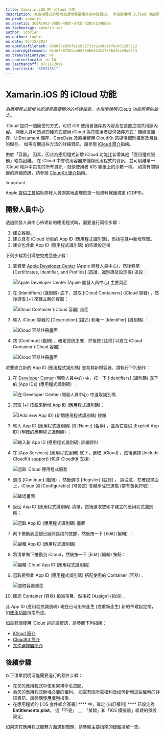 ```yaml
---
title: Xamarin.iOS 的 iCloud 功能
description: 為應用程式新增功能通常需要額外的佈建設定。 本指南說明 iCloud 功能所需的設定。
ms.prod: xamarin
ms.assetid: 3CBAC982-D8DE-48DD-97CD-32B551D9DB85
ms.technology: xamarin-ios
author: lobrien
ms.author: laobri
ms.date: 03/15/2017
ms.openlocfilehash: 86b077c95bfe1cb32731c92c0c1cfec451295c12
ms.sourcegitcommit: 654df48758cea602946644d2175fbdfba59a64f3
ms.translationtype: HT
ms.contentlocale: zh-TW
ms.lasthandoff: 07/11/2019
ms.locfileid: "67831351"
---
```

# <a name="icloud-capabilities-in-xamarinios"></a>Xamarin.iOS 的 iCloud 功能

_為應用程式新增功能通常需要額外的佈建設定。本指南說明 iCloud 功能所需的設定。_

iCloud 提供一個簡便的方式，可供 iOS 使用者儲存其內容及在裝置之間共用該內容。 開發人員可透過四種方式使用 iCloud 為其使用者提供儲存方式：機碼值儲存、UIDocument 儲存、CoreData 及直接使用 CloudKit 來提供個別檔案及目錄的儲存。 如需有關這些方法的詳細資訊，請參閱 [iCloud 簡介](~/ios/data-cloud/introduction-to-icloud.md)指南。

由於「容器」  因素，因此為應用程式新增 iCloud 功能比新增其他「應用程式服務」略為困難。 在 iCloud 中會使用容器來儲存應用程式的資訊，並可隔離單一 iCloud 帳戶中包含的所有資訊 – 就像使用者 iOS 裝置上的沙箱一樣。 如需有關容器的詳細資訊，請參閱 [CloudKit 簡介](~/ios/data-cloud/intro-to-cloudkit.md)指南。

> [!IMPORTANT]
> Apple [提供工具](https://developer.apple.com/support/allowing-users-to-manage-data/)協助開發人員適當地處理歐盟一般資料保護規定 (GDPR)。

<a name="icloud-developer-center" />

## <a name="developer-center"></a>開發人員中心

透過開發人員中心佈建新的應用程式時，需要進行兩個步驟：

1. 建立容器。
2. 建立具有 iCloud 功能的 App ID (應用程式識別碼)，然後在其中新增容器。
3. 建立包含此 App ID (應用程式識別碼) 的佈建設定檔

下列步驟將引導您完成這些步驟：

1. 瀏覽至 [Apple Developer Center](https://developer.apple.com/account/) \(Apple 開發人員中心\)，然後移至 [Certificates, Identifier, and Profiles] \(憑證、識別碼及設定檔\) 區段： 
    
     ![Apple Developer Center (Apple 開發人員中心) 主要頁面](icloud-capabilities-images/image22.png)

2. 在 [Identifiers] \(識別碼\)  底下，選取 [iCloud Containers] \(iCloud 容器\)  ，然後選取 [+]  來建立新的容器：  
    
    ![iCloud Container (iCloud 容器) 畫面](icloud-capabilities-images/image23.png)

3. 輸入 iCloud 容器的 [Description] \(描述\)  和唯一 [Identifier] \(識別碼\)  ： 
    
    ![iCloud 容器註冊畫面](icloud-capabilities-images/image24.png)

4. 按 [Continue] \(繼續\)  ，確定資訊正確，然後按 [註冊]  以建立 iCloud Container (iCloud 容器)：  
    
    ![iCloud 容器註冊畫面](icloud-capabilities-images/image25.png)

若要建立新的 App ID (應用程式識別碼) 並為其新增容器，請執行下列動作：

1. 在 [Developer Center](https://developer.apple.com/account/) \(開發人員中心\) 中，按一下 [Identifiers] \(識別碼\)  底下的 [App IDs] \(應用程式識別碼\)  ： 
    
    ![在 Developer Center (開發人員中心) 中選取識別碼](icloud-capabilities-images/image26.png)

2. 選取 [+]  按鈕來新增 App ID (應用程式識別碼)： 
    
    ![[Add new App ID] \(新增應用程式識別碼\) 按鈕](icloud-capabilities-images/image27.png)

3. 輸入 App ID (應用程式識別碼) 的 [Name] \(名稱\)  ，並為它提供 [Explicit App ID] \(明確的應用程式識別碼\)  ：
    
    ![輸入新 App ID (應用程式識別碼) 詳細資料](icloud-capabilities-images/image28.png)

4. 在 [App Services] \(應用程式服務\)  底下，選取 [iCloud]  ，然後選擇 [Include CloudKit support] \(包含 CloudKit 支援\)  ：
    
    ![選取 iCloud 應用程式服務](icloud-capabilities-images/image29.png)

5. 選取 [Continue] \(繼續\)  ，然後選取 [Register] \(註冊\)  。 請注意，在確認畫面上，iCloud 的 [Configurable] \(可設定\) 會顯示成已選取 (帶有黃色符號)：   
    
    ![確認畫面](icloud-capabilities-images/image30.png)

6. 返回 App ID (應用程式識別碼) 清單，然後選取您剛才建立的應用程式識別碼： 
    
    ![選取 App ID (應用程式識別碼) 畫面](icloud-capabilities-images/image31.png)

7. 向下捲動到這個已展開區段的底部，然後按一下 [Edit] \(編輯\)  ：
    
    ![編輯 App ID (應用程式識別碼)](icloud-capabilities-images/image32.png)

8. 將清單向下捲動到 iCloud，然後按一下 [Edit] \(編輯\)  按鈕：  
    
    ![編輯 iCloud App ID (應用程式識別碼)](icloud-capabilities-images/image33.png)

9. 選取要與此 App ID (應用程式識別碼) 搭配使用的 Container (容器)：  
    
    ![選取容器畫面](icloud-capabilities-images/image34.png)

10. 確認 Container (容器) 指派項目，然後按 [Assign] \(指派\)  。
 
此 App ID (應用程式識別碼) 現在已可用來產生 (或重新產生) 新的佈建設定檔，如[使用功能](~/ios/deploy-test/provisioning/capabilities/index.md)指南所述。 

如需有關使用 iCloud 的詳細資訊，請參閱下列指南：

*   [iCloud 簡介](~/ios/data-cloud/introduction-to-icloud.md)
*   [CloudKit 簡介](~/ios/data-cloud/intro-to-cloudkit.md)
*   [文件選擇器簡介](~/ios/platform/document-picker.md)

## <a name="next-steps"></a>後續步驟
 
以下清單說明可能需要進行的額外步驟：

* 在您的應用程式中使用架構命名空間。
* 為您的應用程式新增必要的權利。 如需有關所需權利及如何新增這些權利的詳細資訊，請參閱[使用權利](~/ios/deploy-test/provisioning/entitlements.md)指南。
* 在應用程式的 [iOS 套件組合簽署] **** 中，確定 [自訂權利] **** 已設定為 **Entitlements.plist**。 這「不是」 __  「偵錯」和「iOS 模擬器」組建的預設設定。

如果您在應用程式服務方面遇到問題，請參閱主要指南的[疑難排解](~/ios/deploy-test/provisioning/capabilities/index.md)一節。
